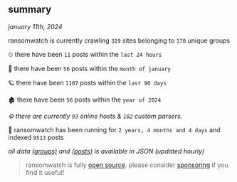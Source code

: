 
## summary
_january 11th, 2024_

ransomwatch is currently crawling `319` sites belonging to `170` unique groups

⏲ there have been `11` posts within the `last 24 hours`

🦈 there have been `56` posts within the `month of january`

🪐 there have been `1107` posts within the `last 90 days`

🏚 there have been `56` posts within the `year of 2024`

_⚙️ there are currently `93` online hosts & `102` custom parsers._

🦕 ransomwatch has been running for `2 years, 4 months and 4 days` and indexed `9513` posts

_all data  [(groups)](http://ransomwhat.telemetry.ltd/groups) and [(posts)](http://ransomwhat.telemetry.ltd/posts) is available in JSON (updated hourly)_

> ransomwatch is fully [open source](https://github.com/joshhighet/ransomwatch#ransomwatch--). please consider [sponsoring](https://github.com/sponsors/joshhighet) if you find it useful!
